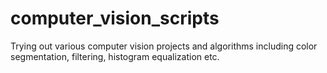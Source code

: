 # computer_vision_scripts
Trying out various computer vision projects and algorithms including color segmentation, filtering, histogram equalization etc.
